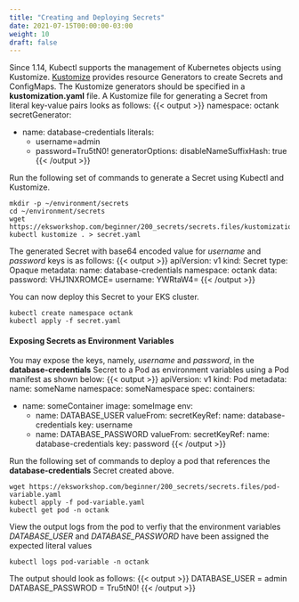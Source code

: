 ```yaml
---
title: "Creating and Deploying Secrets"
date: 2021-07-15T00:00:00-03:00
weight: 10
draft: false
---
```


Since 1.14, Kubectl supports the management of Kubernetes objects using Kustomize. [Kustomize](https://kubernetes.io/docs/tasks/manage-kubernetes-objects/kustomization/#overview-of-kustomize) provides resource Generators to create Secrets and ConfigMaps. The Kustomize generators should be specified in a **kustomization.yaml** file. A Kustomize file for generating a Secret from literal key-value pairs looks as follows:
{{< output >}}
namespace: octank
secretGenerator:
- name: database-credentials
  literals:
  - username=admin
  - password=Tru5tN0!
generatorOptions:
  disableNameSuffixHash: true
{{< /output >}}

Run the following set of commands to generate a Secret using Kubectl and Kustomize.
```
mkdir -p ~/environment/secrets
cd ~/environment/secrets
wget https://eksworkshop.com/beginner/200_secrets/secrets.files/kustomization.yaml
kubectl kustomize . > secret.yaml
```

The generated Secret with base64 encoded value for *username* and *password* keys is as follows:
{{< output >}}
apiVersion: v1
kind: Secret
type: Opaque
metadata:
  name: database-credentials
  namespace: octank
data:
  password: VHJ1NXROMCE=
  username: YWRtaW4=
{{< /output >}}


You can now deploy this Secret to your EKS cluster.
```
kubectl create namespace octank
kubectl apply -f secret.yaml
```

#### Exposing Secrets as Environment Variables
You may expose the keys, namely, *username* and *password*, in the **database-credentials** Secret to a Pod as environment variables using a Pod manifest as shown below:
{{< output >}}
apiVersion: v1
kind: Pod
metadata:
  name: someName
  namespace: someNamespace
spec:
  containers:
  - name: someContainer
    image: someImage
    env:
    - name: DATABASE_USER
      valueFrom:
        secretKeyRef:
          name: database-credentials
          key: username
    - name: DATABASE_PASSWORD
      valueFrom:
        secretKeyRef:
          name: database-credentials
          key: password 
{{< /output >}}

Run the following set of commands to deploy a pod that references the **database-credentials** Secret created above.
```
wget https://eksworkshop.com/beginner/200_secrets/secrets.files/pod-variable.yaml
kubectl apply -f pod-variable.yaml
kubectl get pod -n octank
```

View the output logs from the pod to verfiy that the environment variables *DATABASE_USER* and *DATABASE_PASSWORD* have been assigned the expected literal values
```
kubectl logs pod-variable -n octank
```
The output should look as follows:
{{< output >}}
DATABASE_USER = admin
DATABASE_PASSWROD = Tru5tN0!
{{< /output >}}
